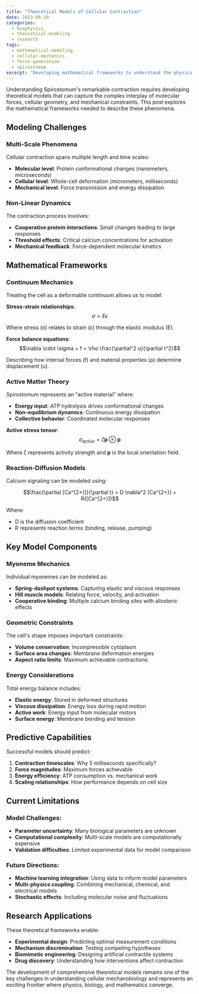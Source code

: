 ```yaml
---
title: "Theoretical Models of Cellular Contraction"
date: 2023-08-10
categories: 
  - biophysics
  - theoretical-modeling
  - research
tags:
  - mathematical-modeling
  - cellular-mechanics
  - force-generation
  - spirostomum
excerpt: "Developing mathematical frameworks to understand the physics behind ultrafast cellular contraction mechanisms."
---
```


Understanding Spirostomum's remarkable contraction requires developing theoretical models that can capture the complex interplay of molecular forces, cellular geometry, and mechanical constraints. This post explores the mathematical frameworks needed to describe these phenomena.

## Modeling Challenges

### Multi-Scale Phenomena
Cellular contraction spans multiple length and time scales:
- **Molecular level**: Protein conformational changes (nanometers, microseconds)
- **Cellular level**: Whole-cell deformation (micrometers, milliseconds)
- **Mechanical level**: Force transmission and energy dissipation

### Non-Linear Dynamics
The contraction process involves:
- **Cooperative protein interactions**: Small changes leading to large responses
- **Threshold effects**: Critical calcium concentrations for activation
- **Mechanical feedback**: Force-dependent molecular kinetics

## Mathematical Frameworks

### Continuum Mechanics
Treating the cell as a deformable continuum allows us to model:

**Stress-strain relationships**:
$$\sigma = E \epsilon$$

Where stress (σ) relates to strain (ε) through the elastic modulus (E).

**Force balance equations**:
$$\nabla \cdot \sigma + f = \rho \frac{\partial^2 u}{\partial t^2}$$

Describing how internal forces (f) and material properties (ρ) determine displacement (u).

### Active Matter Theory
Spirostomum represents an "active material" where:
- **Energy input**: ATP hydrolysis drives conformational changes
- **Non-equilibrium dynamics**: Continuous energy dissipation
- **Collective behavior**: Coordinated molecular responses

**Active stress tensor**:
$$\sigma_{active} = \zeta \mathbf{p} \otimes \mathbf{p}$$

Where ζ represents activity strength and **p** is the local orientation field.

### Reaction-Diffusion Models
Calcium signaling can be modeled using:

$$\frac{\partial [Ca^{2+}]}{\partial t} = D \nabla^2 [Ca^{2+}] + R([Ca^{2+}])$$

Where:
- D is the diffusion coefficient
- R represents reaction terms (binding, release, pumping)

## Key Model Components

### Myoneme Mechanics
Individual myonemes can be modeled as:
- **Spring-dashpot systems**: Capturing elastic and viscous responses
- **Hill muscle models**: Relating force, velocity, and activation
- **Cooperative binding**: Multiple calcium binding sites with allosteric effects

### Geometric Constraints
The cell's shape imposes important constraints:
- **Volume conservation**: Incompressible cytoplasm
- **Surface area changes**: Membrane deformation energies
- **Aspect ratio limits**: Maximum achievable contractions

### Energy Considerations
Total energy balance includes:
- **Elastic energy**: Stored in deformed structures
- **Viscous dissipation**: Energy loss during rapid motion
- **Active work**: Energy input from molecular motors
- **Surface energy**: Membrane bending and tension

## Predictive Capabilities

Successful models should predict:

1. **Contraction timescales**: Why 5 milliseconds specifically?
2. **Force magnitudes**: Maximum forces achievable
3. **Energy efficiency**: ATP consumption vs. mechanical work
4. **Scaling relationships**: How performance depends on cell size

## Current Limitations

### Model Challenges:
- **Parameter uncertainty**: Many biological parameters are unknown
- **Computational complexity**: Multi-scale models are computationally expensive
- **Validation difficulties**: Limited experimental data for model comparison

### Future Directions:
- **Machine learning integration**: Using data to inform model parameters
- **Multi-physics coupling**: Combining mechanical, chemical, and electrical models
- **Stochastic effects**: Including molecular noise and fluctuations

## Research Applications

These theoretical frameworks enable:
- **Experimental design**: Predicting optimal measurement conditions
- **Mechanism discrimination**: Testing competing hypotheses
- **Biomimetic engineering**: Designing artificial contractile systems
- **Drug discovery**: Understanding how interventions affect contraction

The development of comprehensive theoretical models remains one of the key challenges in understanding cellular mechanobiology and represents an exciting frontier where physics, biology, and mathematics converge.
